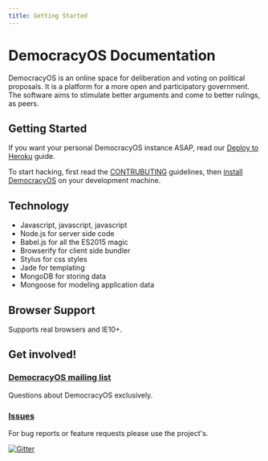 ```yaml
---
title: Getting Started
---
```


# DemocracyOS Documentation

DemocracyOS is an online space for deliberation and voting on political proposals. It is a platform for a more open and participatory government. The software aims to stimulate better arguments and come to better rulings, as peers.

## Getting Started

If you want your personal DemocracyOS instance ASAP, read our [Deploy to Heroku]() guide.

To start hacking, first read the [CONTRUBUTING]() guidelines, then [install DemocracyOS]() on your development machine.

## Technology

 * Javascript, javascript, javascript
 * Node.js for server side code
 * Babel.js for all the ES2015 magic
 * Browserify for client side bundler
 * Stylus for css styles
 * Jade for templating
 * MongoDB for storing data
 * Mongoose for modeling application data

## Browser Support

Supports real browsers and IE10+.

## Get involved!

### [DemocracyOS mailing list](https://groups.google.com/forum/#!forum/democracyos-app)

Questions about DemocracyOS exclusively.

### [Issues](https://github.com/DemocracyOS/app/issues)

For bug reports or feature requests please use the project's.

[![Gitter](https://badges.gitter.im/Join%20Chat.svg)](https://gitter.im/DemocracyOS/app?utm_source=badge&utm_medium=badge&utm_campaign=pr-badge&utm_content=badge)
